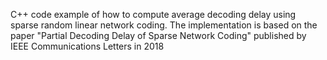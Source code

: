 C++ code example of how to compute average decoding delay using sparse random linear network coding. The implementation is based on the paper "Partial Decoding Delay of Sparse Network Coding" published by IEEE Communications Letters in 2018
